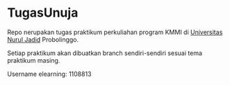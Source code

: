 # TugasUnuja
Repo nerupakan tugas praktikum perkuliahan program KMMI di <a href='https://www.unuja.ac.id/'>Universitas Nurul Jadid</a> Probolinggo.

Setiap praktikum akan dibuatkan branch sendiri-sendiri sesuai tema praktikum masing.

Username elearning: 1108813
